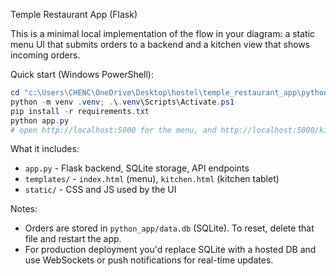 Temple Restaurant App (Flask)

This is a minimal local implementation of the flow in your diagram: a static menu UI that submits orders to a backend and a kitchen view that shows incoming orders.

Quick start (Windows PowerShell):

```powershell
cd "c:\Users\CHENC\OneDrive\Desktop\hostel\temple_restaurant_app\python_app"
python -m venv .venv; .\.venv\Scripts\Activate.ps1
pip install -r requirements.txt
python app.py
# open http://localhost:5000 for the menu, and http://localhost:5000/kitchen for the kitchen view
```

What it includes:

- `app.py` - Flask backend, SQLite storage, API endpoints
- `templates/` - `index.html` (menu), `kitchen.html` (kitchen tablet)
- `static/` - CSS and JS used by the UI

Notes:

- Orders are stored in `python_app/data.db` (SQLite). To reset, delete that file and restart the app.
- For production deployment you'd replace SQLite with a hosted DB and use WebSockets or push notifications for real-time updates.
